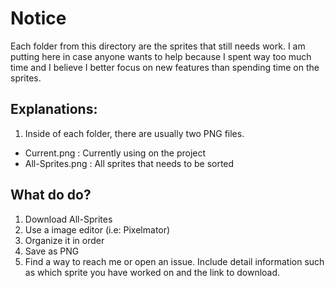 # Notice

Each folder from this directory are the sprites that still needs work. I am putting here in case anyone wants to help because I spent way too much time and I believe I better focus on new features than spending time on the sprites.

## Explanations:

1. Inside of each folder, there are usually two PNG files.

- Current.png : Currently using on the project
- All-Sprites.png : All sprites that needs to be sorted

## What do do?

1. Download All-Sprites
2. Use a image editor (i.e: Pixelmator)
3. Organize it in order
4. Save as PNG
5. Find a way to reach me or open an issue. Include detail information such as which sprite you have worked on and the link to download.
